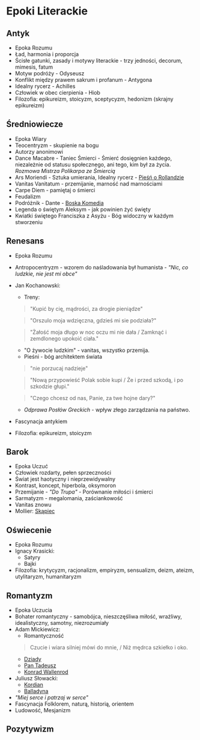 # Epoki Literackie

## Antyk

- Epoka Rozumu
- Ład, harmonia i proporcja
- Ścisłe gatunki, zasady i motywy literackie - trzy jedności, decorum, mimesis, fatum
- Motyw podróży - Odyseusz
- Konflikt między prawem sakrum i profanum - Antygona
- Idealny rycerz - Achilles
- Człowiek w obec cierpienia - Hiob
- Filozofia: epikureizm, stoicyzm, sceptycyzm, hedonizm (skrajny epikureizm)

## Średniowiecze

- Epoka Wiary
- Teocentryzm - skupienie na bogu
- Autorzy anonimowi
- Dance Macabre - Taniec Śmierci - Śmierć dosięgnien każdego, niezależnie od statusu społecznego, ani tego, kim był za życia. *Rozmowa Mistrza Polikarpa ze Śmiercią*
- Ars Moriendi - Sztuka umierania, Idealny rycerz - [Pieśń o Rollandzie](lektury/Piesn%20O%20Rolandzie.md)
- Vanitas Vanitatum - przemijanie, marność nad marnościami
- Carpe Diem - pamiętaj o śmierci
- Feudalizm
- Podróżnik - Dante - [Boska Komedia](lektury/Boska%20Komedia.md)
- Legenda o świętym Aleksym - jak powinien żyć święty
- Kwiatki świętego Franciszka z Asyżu - Bóg widoczny w każdym stworzeniu

## Renesans

- Epoka Rozumu
- Antropocentryzm - wzorem do naśladowania był humanista - *"Nic, co ludzkie, nie jest mi obce"*
- Jan Kochanowski:
    - Treny:
    > "Kupić by cię, mądrości, za drogie pieniądze"

    > "Orszulo moja wdzięczna, gdzieś mi sie podziała?"

    > "Żałość moja długo w noc oczu mi nie dała / Zamknąć i zemdlonego upokoić ciała."

    - "O żywocie ludzkim" - vanitas, wszystko przemija.
    - Pieśni - bóg architektem świata
    > "nie porzucaj nadzieje"

    > "Nową przypowieść Polak sobie kupi / Że i przed szkodą, i po szkodzie głupi."

    > "Czego chcesz od nas, Panie, za twe hojne dary?"
    - *Odprawa Posłów Greckich* - wpływ złego zarządzania na państwo.
- Fascynacja antykiem
- Filozofia: epikureizm, stoicyzm

## Barok

- Epoka Uczuć
- Człowiek rozdarty, pełen sprzeczności
- Świat jest haotyczny i nieprzewidywalny
- Kontrast, koncept, hiperbola, oksymoron
- Przemijanie - *"Do Trupa"* - Porównanie miłości i śmierci
- Sarmatyzm - megalomania, zaściankowość
- Vanitas znowu
- Mollier: [Skąpiec](lektury/Skąpiec.md)

## Oświecenie

- Epoka Rozumu
- Ignacy Krasicki:
    - Satyry
    - Bajki
- Filozofia: krytycyzm, racjonalizm, empiryzm, sensualizm, deizm, ateizm, utylitaryzm, humanitaryzm

## Romantyzm

- Epoka Uczucia
- Bohater romantyczny - samobójca, nieszczęśliwa miłość, wrażliwy, idealistyczny, samotny, niezrozumiały
- Adam Mickiewicz:
    - Romantyczność
    > Czucie i wiara silniej mówi do mnie, / Niż mędrca szkiełko i oko.
    - [Dziady](lektury/Dziady.md)
    - [Pan Tadeusz](lektury/Pan%20Tadeusz.md)
    - [Konrad Wallenrod](lektury/Konrad%20Wallenrod.md)
- Juliusz Słowacki:
    - [Kordian](lektury/Kordian.md)
    - [Balladyna](lektury/Balladyna.md)
- *"Miej serce i patrzaj w serce"*
- Fascynacja Folklorem, naturą, historią, orientem
- Ludowość, Mesjanizm

## Pozytywizm

